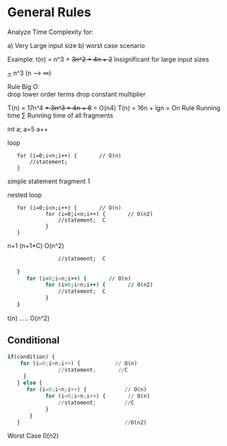 # General Rules


Analyze Time Complexity for:

 a) Very Large input size
 b) worst case scenario


 Example: 
 t(n) = n^3 + ~~3n^2 + 4n + 2~~
              Insignificant for large input sizes

<u>~</u> n^3  (n --> ∞)



Rule Big O:  
            drop lower order terms
            drop constant multiplier

T(n) = 17n^4 ~~+ 3n^3 + 4n + 8~~  = O(n4)
T(n) = 16n + lgn = On
Rule Running time
   ∑ Running time of all fragments
   
   int a;
   a=5 
   a++

loop
```
   for (i=0;i<n;i++) {       // O(n)
       //statement;
   }
```
simple statement fragment 1


nested loop 
```
   for (i=0;i<n;i++) {       // O(n)
            for (i=0;i<n;i++) {       // O(n2)
                //statement;  C
            }
   }
```
 n+1 (n+1*C)  O(n^2)


```   for (i=0;i<n;i++) {       // O(n)
                //statement;  C
            
   }
      for (i=0;i<n;i++) {       // O(n)
            for (i=0;i<n;i++) {       // O(n2)
                //statement;  C
            }
   }
```

t(n) ..... O(n^2)


## Conditional 
```py
if(condition) {
    for (i=0;i<n;i++) {           // O(n)
                //statement;       //C        
     } 
   } else {
      for (i=0;i<n;i++) {            // O(n)  
            for (i=0;i<n;i++) {       // O(n)
                //statement;         //C
            }
       }
   }                                 //O(n2)
```
Worst Case 0(n2)